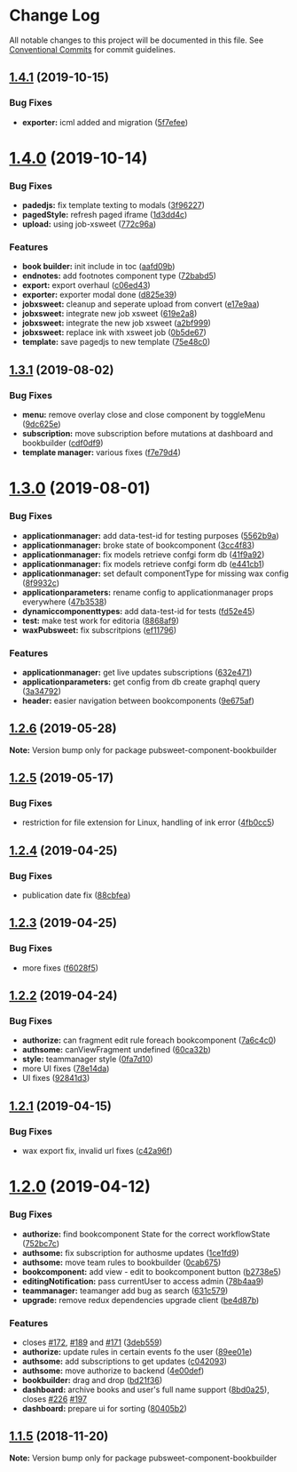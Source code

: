 # Change Log

All notable changes to this project will be documented in this file.
See [Conventional Commits](https://conventionalcommits.org) for commit guidelines.

<a name="1.4.1"></a>
## [1.4.1](https://gitlab.coko.foundation/editoria/editoria/compare/pubsweet-component-bookbuilder@1.4.0...pubsweet-component-bookbuilder@1.4.1) (2019-10-15)


### Bug Fixes

* **exporter:** icml added and migration ([5f7efee](https://gitlab.coko.foundation/editoria/editoria/commit/5f7efee))




<a name="1.4.0"></a>
# [1.4.0](https://gitlab.coko.foundation/editoria/editoria/compare/pubsweet-component-bookbuilder@1.3.1...pubsweet-component-bookbuilder@1.4.0) (2019-10-14)


### Bug Fixes

* **padedjs:** fix template texting to modals ([3f96227](https://gitlab.coko.foundation/editoria/editoria/commit/3f96227))
* **pagedStyle:** refresh paged iframe ([1d3dd4c](https://gitlab.coko.foundation/editoria/editoria/commit/1d3dd4c))
* **upload:** using job-xsweet ([772c96a](https://gitlab.coko.foundation/editoria/editoria/commit/772c96a))


### Features

* **book builder:** init include in toc ([aafd09b](https://gitlab.coko.foundation/editoria/editoria/commit/aafd09b))
* **endnotes:** add footnotes component type ([72babd5](https://gitlab.coko.foundation/editoria/editoria/commit/72babd5))
* **export:** export overhaul ([c06ed43](https://gitlab.coko.foundation/editoria/editoria/commit/c06ed43))
* **exporter:** exporter modal done ([d825e39](https://gitlab.coko.foundation/editoria/editoria/commit/d825e39))
* **jobxsweet:** cleanup and seperate upload from convert ([e17e9aa](https://gitlab.coko.foundation/editoria/editoria/commit/e17e9aa))
* **jobxsweet:** integrate new job xsweet ([619e2a8](https://gitlab.coko.foundation/editoria/editoria/commit/619e2a8))
* **jobxsweet:** integrate the new job xsweet ([a2bf999](https://gitlab.coko.foundation/editoria/editoria/commit/a2bf999))
* **jobxsweet:** replace ink with xsweet job ([0b5de67](https://gitlab.coko.foundation/editoria/editoria/commit/0b5de67))
* **template:** save pagedjs to new template ([75e48c0](https://gitlab.coko.foundation/editoria/editoria/commit/75e48c0))




<a name="1.3.1"></a>
## [1.3.1](https://gitlab.coko.foundation/editoria/editoria/compare/pubsweet-component-bookbuilder@1.3.0...pubsweet-component-bookbuilder@1.3.1) (2019-08-02)


### Bug Fixes

* **menu:** remove overlay close and close component by toggleMenu ([9dc625e](https://gitlab.coko.foundation/editoria/editoria/commit/9dc625e))
* **subscription:** move subscription before mutations at dashboard and bookbuilder ([cdf0df9](https://gitlab.coko.foundation/editoria/editoria/commit/cdf0df9))
* **template manager:** various fixes ([f7e79d4](https://gitlab.coko.foundation/editoria/editoria/commit/f7e79d4))




<a name="1.3.0"></a>
# [1.3.0](https://gitlab.coko.foundation/editoria/editoria/compare/pubsweet-component-bookbuilder@1.2.6...pubsweet-component-bookbuilder@1.3.0) (2019-08-01)


### Bug Fixes

* **applicationmanager:** add data-test-id for testing purposes ([5562b9a](https://gitlab.coko.foundation/editoria/editoria/commit/5562b9a))
* **applicationmanager:** broke state of bookcomponent ([3cc4f83](https://gitlab.coko.foundation/editoria/editoria/commit/3cc4f83))
* **applicationmanager:** fix models retrieve confgi form db ([41f9a92](https://gitlab.coko.foundation/editoria/editoria/commit/41f9a92))
* **applicationmanager:** fix models retrieve confgi form db ([e441cb1](https://gitlab.coko.foundation/editoria/editoria/commit/e441cb1))
* **applicationmanager:** set default componentType for missing wax config ([8f9932c](https://gitlab.coko.foundation/editoria/editoria/commit/8f9932c))
* **applicationparameters:** rename config to applicationmanager props everywhere ([47b3538](https://gitlab.coko.foundation/editoria/editoria/commit/47b3538))
* **dynamiccomponenttypes:** add data-test-id for tests ([fd52e45](https://gitlab.coko.foundation/editoria/editoria/commit/fd52e45))
* **test:** make test work for editoria ([8868af9](https://gitlab.coko.foundation/editoria/editoria/commit/8868af9))
* **waxPubsweet:** fix subscritpions ([ef11796](https://gitlab.coko.foundation/editoria/editoria/commit/ef11796))


### Features

* **applicationmanager:** get live updates subscriptions ([632e471](https://gitlab.coko.foundation/editoria/editoria/commit/632e471))
* **applicationparameters:** get config from db create graphql query ([3a34792](https://gitlab.coko.foundation/editoria/editoria/commit/3a34792))
* **header:** easier navigation between bookcomponents ([9e675af](https://gitlab.coko.foundation/editoria/editoria/commit/9e675af))




<a name="1.2.6"></a>
## [1.2.6](https://gitlab.coko.foundation/editoria/editoria/compare/pubsweet-component-bookbuilder@1.2.5...pubsweet-component-bookbuilder@1.2.6) (2019-05-28)




**Note:** Version bump only for package pubsweet-component-bookbuilder

<a name="1.2.5"></a>
## [1.2.5](https://gitlab.coko.foundation/editoria/editoria/compare/pubsweet-component-bookbuilder@1.2.4...pubsweet-component-bookbuilder@1.2.5) (2019-05-17)


### Bug Fixes

* restriction for file extension for Linux, handling of ink error ([4fb0cc5](https://gitlab.coko.foundation/editoria/editoria/commit/4fb0cc5))




<a name="1.2.4"></a>
## [1.2.4](https://gitlab.coko.foundation/editoria/editoria/compare/pubsweet-component-bookbuilder@1.2.3...pubsweet-component-bookbuilder@1.2.4) (2019-04-25)


### Bug Fixes

* publication date fix ([88cbfea](https://gitlab.coko.foundation/editoria/editoria/commit/88cbfea))




<a name="1.2.3"></a>
## [1.2.3](https://gitlab.coko.foundation/editoria/editoria/compare/pubsweet-component-bookbuilder@1.2.2...pubsweet-component-bookbuilder@1.2.3) (2019-04-25)


### Bug Fixes

* more fixes ([f6028f5](https://gitlab.coko.foundation/editoria/editoria/commit/f6028f5))




<a name="1.2.2"></a>
## [1.2.2](https://gitlab.coko.foundation/editoria/editoria/compare/pubsweet-component-bookbuilder@1.2.1...pubsweet-component-bookbuilder@1.2.2) (2019-04-24)


### Bug Fixes

* **authorize:**  can fragment edit rule  foreach bookcomponent ([7a6c4c0](https://gitlab.coko.foundation/editoria/editoria/commit/7a6c4c0))
* **authsome:** canViewFragment undefined ([60ca32b](https://gitlab.coko.foundation/editoria/editoria/commit/60ca32b))
* **style:** teammanager  style ([0fa7d10](https://gitlab.coko.foundation/editoria/editoria/commit/0fa7d10))
* more UI fixes ([78e14da](https://gitlab.coko.foundation/editoria/editoria/commit/78e14da))
* UI fixes ([92841d3](https://gitlab.coko.foundation/editoria/editoria/commit/92841d3))




<a name="1.2.1"></a>
## [1.2.1](https://gitlab.coko.foundation/editoria/editoria/compare/pubsweet-component-bookbuilder@1.2.0...pubsweet-component-bookbuilder@1.2.1) (2019-04-15)


### Bug Fixes

* wax export fix, invalid url fixes ([c42a96f](https://gitlab.coko.foundation/editoria/editoria/commit/c42a96f))




<a name="1.2.0"></a>
# [1.2.0](https://gitlab.coko.foundation/editoria/editoria/compare/pubsweet-component-bookbuilder@1.1.5...pubsweet-component-bookbuilder@1.2.0) (2019-04-12)


### Bug Fixes

* **authorize:** find bookcomponent State for the correct workflowState ([752bc7c](https://gitlab.coko.foundation/editoria/editoria/commit/752bc7c))
* **authsome:** fix subscription for authosme updates ([1ce1fd9](https://gitlab.coko.foundation/editoria/editoria/commit/1ce1fd9))
* **authsome:** move team rules to bookbuilder ([0cab675](https://gitlab.coko.foundation/editoria/editoria/commit/0cab675))
* **bookcomponent:** add view - edit to bookcomponent button ([b2738e5](https://gitlab.coko.foundation/editoria/editoria/commit/b2738e5))
* **editingNotification:** pass currentUser to access admin ([78b4aa9](https://gitlab.coko.foundation/editoria/editoria/commit/78b4aa9))
* **teammanager:** teamanger add bug as search ([631c579](https://gitlab.coko.foundation/editoria/editoria/commit/631c579))
* **upgrade:** remove redux dependencies upgrade client ([be4d87b](https://gitlab.coko.foundation/editoria/editoria/commit/be4d87b))


### Features

* closes [#172](https://gitlab.coko.foundation/editoria/editoria/issues/172), [#189](https://gitlab.coko.foundation/editoria/editoria/issues/189) and [#171](https://gitlab.coko.foundation/editoria/editoria/issues/171) ([3deb559](https://gitlab.coko.foundation/editoria/editoria/commit/3deb559))
* **authorize:** update rules in certain events fo the user ([89ee01e](https://gitlab.coko.foundation/editoria/editoria/commit/89ee01e))
* **authsome:** add subscriptions to get updates ([c042093](https://gitlab.coko.foundation/editoria/editoria/commit/c042093))
* **authsome:** move authorize to backend ([4e00def](https://gitlab.coko.foundation/editoria/editoria/commit/4e00def))
* **bookbuilder:** drag and drop ([bd21f36](https://gitlab.coko.foundation/editoria/editoria/commit/bd21f36))
* **dashboard:** archive books and user's full name support ([8bd0a25](https://gitlab.coko.foundation/editoria/editoria/commit/8bd0a25)), closes [#226](https://gitlab.coko.foundation/editoria/editoria/issues/226) [#197](https://gitlab.coko.foundation/editoria/editoria/issues/197)
* **dashboard:** prepare ui for sorting ([80405b2](https://gitlab.coko.foundation/editoria/editoria/commit/80405b2))




<a name="1.1.5"></a>
## [1.1.5](https://gitlab.coko.foundation/editoria/editoria/compare/pubsweet-component-bookbuilder@1.1.4...pubsweet-component-bookbuilder@1.1.5) (2018-11-20)




**Note:** Version bump only for package pubsweet-component-bookbuilder

